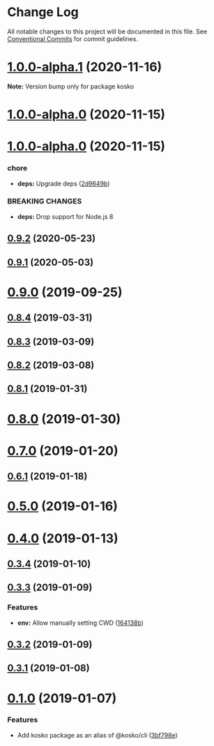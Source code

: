# Change Log

All notable changes to this project will be documented in this file.
See [Conventional Commits](https://conventionalcommits.org) for commit guidelines.

# [1.0.0-alpha.1](https://github.com/tommy351/kosko/compare/kosko@1.0.0-alpha.0...kosko@1.0.0-alpha.1) (2020-11-16)

**Note:** Version bump only for package kosko





# [1.0.0-alpha.0](https://github.com/tommy351/kosko/compare/kosko@1.0.0-alpha.0...kosko@1.0.0-alpha.0) (2020-11-15)



# [1.0.0-alpha.0](https://github.com/tommy351/kosko/compare/kosko@0.9.2...kosko@1.0.0-alpha.0) (2020-11-15)


### chore

* **deps:** Upgrade deps ([2d9649b](https://github.com/tommy351/kosko/commit/2d9649b2579cdf75529b07ec42d1bc88e8eb937e))


### BREAKING CHANGES

* **deps:** Drop support for Node.js 8



## [0.9.2](https://github.com/tommy351/kosko/compare/kosko@0.9.1...kosko@0.9.2) (2020-05-23)



## [0.9.1](https://github.com/tommy351/kosko/compare/kosko@0.9.0...kosko@0.9.1) (2020-05-03)



# [0.9.0](https://github.com/tommy351/kosko/compare/kosko@0.8.4...kosko@0.9.0) (2019-09-25)



## [0.8.4](https://github.com/tommy351/kosko/compare/kosko@0.8.3...kosko@0.8.4) (2019-03-31)



## [0.8.3](https://github.com/tommy351/kosko/compare/kosko@0.8.2...kosko@0.8.3) (2019-03-09)



## [0.8.2](https://github.com/tommy351/kosko/compare/kosko@0.8.1...kosko@0.8.2) (2019-03-08)



## [0.8.1](https://github.com/tommy351/kosko/compare/kosko@0.8.0...kosko@0.8.1) (2019-01-31)



# [0.8.0](https://github.com/tommy351/kosko/compare/kosko@0.7.0...kosko@0.8.0) (2019-01-30)



# [0.7.0](https://github.com/tommy351/kosko/compare/kosko@0.6.1...kosko@0.7.0) (2019-01-20)



## [0.6.1](https://github.com/tommy351/kosko/compare/kosko@0.5.0...kosko@0.6.1) (2019-01-18)



# [0.5.0](https://github.com/tommy351/kosko/compare/kosko@0.4.0...kosko@0.5.0) (2019-01-16)



# [0.4.0](https://github.com/tommy351/kosko/compare/kosko@0.3.4...kosko@0.4.0) (2019-01-13)



## [0.3.4](https://github.com/tommy351/kosko/compare/kosko@0.3.3...kosko@0.3.4) (2019-01-10)



## [0.3.3](https://github.com/tommy351/kosko/compare/kosko@0.3.2...kosko@0.3.3) (2019-01-09)


### Features

* **env:** Allow manually setting CWD ([164138b](https://github.com/tommy351/kosko/commit/164138b5c133d49a84ed85ba31d5e17bd1f05388))



## [0.3.2](https://github.com/tommy351/kosko/compare/kosko@0.3.1...kosko@0.3.2) (2019-01-09)



## [0.3.1](https://github.com/tommy351/kosko/compare/kosko@0.1.0...kosko@0.3.1) (2019-01-08)



# [0.1.0](https://github.com/tommy351/kosko/compare/3bf798e6a7d0ee14af89f89391c6c4f5cf4ce706...kosko@0.1.0) (2019-01-07)


### Features

* Add kosko package as an alias of @kosko/cli ([3bf798e](https://github.com/tommy351/kosko/commit/3bf798e6a7d0ee14af89f89391c6c4f5cf4ce706))
